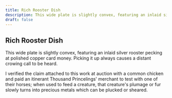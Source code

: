 ```yaml
---
title: Rich Rooster Dish
description: This wide plate is slightly convex, featuring an inlaid silver rooster pecking at polished...
draft: false
---
```


## Rich Rooster Dish

This wide plate is slightly convex, featuring an inlaid silver rooster pecking at polished
copper card money. Picking it up always causes a distant crowing call to be heard.

I verified the claim attached to this work at auction with a common chicken and paid an
itinerant Thousand Princelings' merchant to test with one of their horses; when used to feed a
creature, that creature's plumage or fur slowly turns into precious metals which can be plucked
or sheared.
